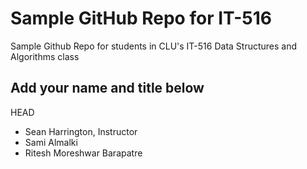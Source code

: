 # Sample GitHub Repo for IT-516

Sample Github Repo for students in CLU's IT-516 Data Structures and Algorithms class

## Add your name and title below
HEAD

- Sean Harrington, Instructor
- Sami Almalki
- Ritesh Moreshwar Barapatre
